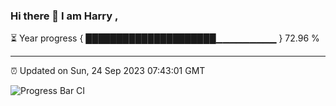 ### Hi there 👋 I am Harry , 

⏳ Year progress { █████████████████████▁▁▁▁▁▁▁▁▁ } 72.96 %

---

⏰ Updated on Sun, 24 Sep 2023 07:43:01 GMT

![Progress Bar CI](https://github.com/duykhang68/duykhang68/workflows/Progress%20Bar%20CI/badge.svg)
